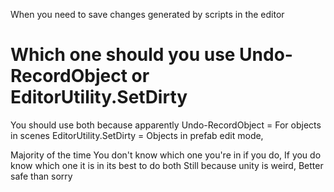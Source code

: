 
When you need to save changes generated by scripts in the editor

# Which one should you use Undo-RecordObject or EditorUtility.SetDirty 


You should use both because apparently
Undo-RecordObject = For objects in scenes
EditorUtility.SetDirty = Objects in prefab edit mode,

Majority of the time You don't know which one you're in if you do, If you do know which one it is in its best to do both Still because unity is weird, Better safe than sorry